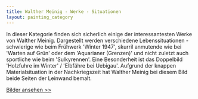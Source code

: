 ```yaml
---
title: Walther Meinig - Werke - Situationen
layout: painting_category
---
```


In dieser Kategorie finden sich sicherlich einige der interessantesten Werke von Walther Meinig. Dargestellt werden verschiedene Lebenssituationen - schwierige wie beim Frühwerk 'Winter 1947', skurril anmutende wie bei 'Warten auf Grün' oder dem 'Aquarianer (Grenzen)' und nicht zuletzt auch sportliche wie beim 'Sulkyrennen'.
Eine Besonderheit ist das Doppelbild 'Holzfuhre im Winter' / 'Elbfähre bei Uebigau'. Aufgrund der knappen Materialsituation in der Nachkriegszeit hat Walther Meinig bei diesem Bild beide Seiten der Leinwand bemalt.  

[Bilder ansehen >>](paintings_situations_01.html)